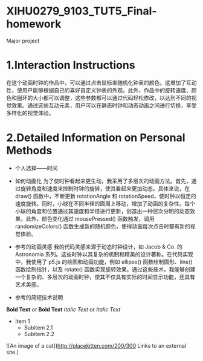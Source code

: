 # XIHU0279_9103_TUT5_Final-homework
Major project
# 1.Interaction Instructions

在这个动画时钟的作品中，可以通过点击鼠标来随机化钟表的颜色。这增加了互动性，使用户能够根据自己的喜好自定义钟表的外观。此外，作品中的旋转速度、颜色和圈环的大小都可以调整，这些参数都可以通过代码轻松修改，以达到不同的视觉效果。通过这些互动元素，用户可以在静态时钟和动态动画之间进行切换，享受多样化的视觉体验。
# 2.Detailed Information on Personal Methods

- 个人选择——时间

- 如何动画化
为了使时钟看起来更生动，我采用了多层次的动画方法。首先，通过旋转角度和速度来控制时钟的旋转，使其看起来更加动态。具体来说，在 draw() 函数中，不断更新 rotationAngle 和 rotationSpeed，使时钟以恒定的速度旋转。同时，小球在不同半径的圆周上移动，增加了动画的复杂性。每个小球的角度和位置通过其速度和半径进行更新，创造出一种层次分明的动态效果。此外，颜色变化通过 mousePressed() 函数触发，调用 randomizeColors() 函数生成新的随机颜色，使得动画每次点击时都有新的视觉体验。

- 参考的动画灵感
我的代码灵感来源于动态时钟设计，如 Jacob & Co. 的 Astronomia 系列。这些时钟以其复杂的机制和精美的设计著称。在代码实现中，我使用了 p5.js 的绘图和动画功能，例如 ellipse() 函数绘制圆形、line() 函数绘制指针，以及 rotate() 函数实现旋转效果。通过这些技术，我能够创建一个复杂的、多层次的动画时钟，使其不仅具有实际的时间显示功能，还具有艺术美感。

- 参考的简短技术说明









**Bold Text** or __Bold Text__
*Italic Text* or _Italic Text_
- Item 1
  - Subitem 2.1
  - Subitem 2.2

![An image of a cat](http://placekitten.com/200/300
Links to an external site.)
